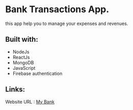 # Bank Transactions App.

this app help you to manage your expenses and revenues.

## Built with: 
- NodeJs
- ReactJs
- MongoDB
- JavaScript
- Firebase authentication

## Links:
Website URL : [My Bank](https://bank-transactions-xjkk.onrender.com)


